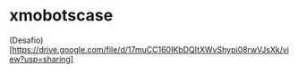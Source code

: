 # xmobotscase

(Desafio)[https://drive.google.com/file/d/17muCC160IKbDQItXWvShypi08rwVJsXk/view?usp=sharing]
